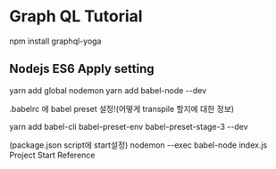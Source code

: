 # Graph QL Tutorial

npm install graphql-yoga

## Nodejs ES6 Apply setting

yarn add global nodemon
yarn add babel-node --dev

.babelrc 에 babel preset 설정!(어떻게 transpile 할지에 대한 정보)

yarn add babel-cli babel-preset-env babel-preset-stage-3 --dev

(package.json script에 start설정)
nodemon --exec babel-node index.js
Project Start Reference
